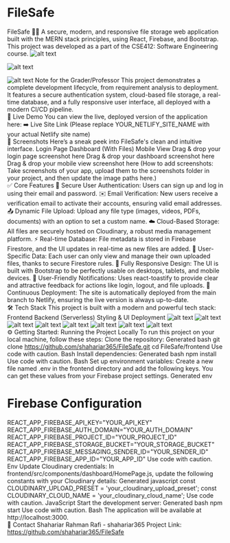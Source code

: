 # FileSafe
FileSafe 📂✨
A secure, modern, and responsive file storage web application built with the MERN stack principles, using React, Firebase, and Bootstrap. This project was developed as a part of the CSE412: Software Engineering course.
![alt text](https://api.netlify.com/api/v1/badges/YOUR_NETLIFY_SITE_ID/deploy-status)

![alt text](https://img.shields.io/badge/License-MIT-blue.svg)

![alt text](https://img.shields.io/github/last-commit/shahariar365/FileSafe)
Note for the Grader/Professor
This project demonstrates a complete development lifecycle, from requirement analysis to deployment. It features a secure authentication system, cloud-based file storage, a real-time database, and a fully responsive user interface, all deployed with a modern CI/CD pipeline.
<br>
🚀 Live Demo
You can view the live, deployed version of the application here:
➡️ Live Site Link
(Please replace YOUR_NETLIFY_SITE_NAME with your actual Netlify site name)
<br>
📸 Screenshots
Here’s a sneak peek into FileSafe's clean and intuitive interface.
Login Page	Dashboard (With Files)	Mobile View
Drag & drop your login page screenshot here	Drag & drop your dashboard screenshot here	Drag & drop your mobile view screenshot here
(How to add screenshots: Take screenshots of your app, upload them to the screenshots folder in your project, and then update the image paths here.)
<br>
✅ Core Features
🔐 Secure User Authentication: Users can sign up and log in using their email and password.
✉️ Email Verification: New users receive a verification email to activate their accounts, ensuring valid email addresses.
📤 Dynamic File Upload: Upload any file type (images, videos, PDFs, documents) with an option to set a custom name.
☁️ Cloud-Based Storage: All files are securely hosted on Cloudinary, a robust media management platform.
⚡ Real-time Database: File metadata is stored in Firebase Firestore, and the UI updates in real-time as new files are added.
👤 User-Specific Data: Each user can only view and manage their own uploaded files, thanks to secure Firestore rules.
📱 Fully Responsive Design: The UI is built with Bootstrap to be perfectly usable on desktops, tablets, and mobile devices.
🔔 User-Friendly Notifications: Uses react-toastify to provide clear and attractive feedback for actions like login, logout, and file uploads.
🔄 Continuous Deployment: The site is automatically deployed from the main branch to Netlify, ensuring the live version is always up-to-date.
<br>
🛠️ Tech Stack
This project is built with a modern and powerful tech stack:
Frontend	Backend (Serverless)	Styling & UI	Deployment
![alt text](https://img.shields.io/badge/React-61DAFB?logo=react&logoColor=black&style=for-the-badge)
![alt text](https://img.shields.io/badge/Firebase-FFCA28?logo=firebase&logoColor=black&style=for-the-badge)
![alt text](https://img.shields.io/badge/Bootstrap-7952B3?logo=bootstrap&logoColor=white&style=for-the-badge)
![alt text](https://img.shields.io/badge/Netlify-00C7B7?logo=netlify&logoColor=white&style=for-the-badge)
![alt text](https://img.shields.io/badge/React_Router-CA4245?logo=react-router&logoColor=white&style=for-the-badge)
![alt text](https://img.shields.io/badge/Cloudinary-3448C5?logo=cloudinary&logoColor=white&style=for-the-badge)
![alt text](https://img.shields.io/badge/React_Bootstrap-563D7C?logo=react&logoColor=white&style=for-the-badge)
![alt text](https://img.shields.io/badge/GitHub-181717?logo=github&logoColor=white&style=for-the-badge)
<br>
⚙️ Getting Started: Running the Project Locally
To run this project on your local machine, follow these steps:
Clone the repository:
Generated bash
git clone https://github.com/shahariar365/FileSafe.git
cd FileSafe/frontend
Use code with caution.
Bash
Install dependencies:
Generated bash
npm install
Use code with caution.
Bash
Set up environment variables:
Create a new file named .env in the frontend directory and add the following keys. You can get these values from your Firebase project settings.
Generated env
# Firebase Configuration
REACT_APP_FIREBASE_API_KEY="YOUR_API_KEY"
REACT_APP_FIREBASE_AUTH_DOMAIN="YOUR_AUTH_DOMAIN"
REACT_APP_FIREBASE_PROJECT_ID="YOUR_PROJECT_ID"
REACT_APP_FIREBASE_STORAGE_BUCKET="YOUR_STORAGE_BUCKET"
REACT_APP_FIREBASE_MESSAGING_SENDER_ID="YOUR_SENDER_ID"
REACT_APP_FIREBASE_APP_ID="YOUR_APP_ID"
Use code with caution.
Env
Update Cloudinary credentials:
In frontend/src/components/dashboard/HomePage.js, update the following constants with your Cloudinary details:
Generated javascript
const CLOUDINARY_UPLOAD_PRESET = 'your_cloudinary_upload_preset';
const CLOUDINARY_CLOUD_NAME = 'your_cloudinary_cloud_name';
Use code with caution.
JavaScript
Start the development server:
Generated bash
npm start
Use code with caution.
Bash
The application will be available at http://localhost:3000.
<br>
🤝 Contact
Shahariar Rahman Rafi - shahariar365
Project Link: https://github.com/shahariar365/FileSafe
